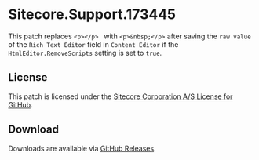 # Sitecore.Support.173445
This patch replaces `<p></p> ` with `<p>&nbsp;</p>` after saving the `raw value` of the `Rich Text Editor` field in `Content Editor` if the `HtmlEditor.RemoveScripts` setting is set to `true`.

## License  
This patch is licensed under the [Sitecore Corporation A/S License for GitHub](https://github.com/sitecoresupport/Sitecore.Support.173445/blob/master/LICENSE).  

## Download  
Downloads are available via [GitHub Releases](https://github.com/sitecoresupport/Sitecore.Support.173445/releases).  
